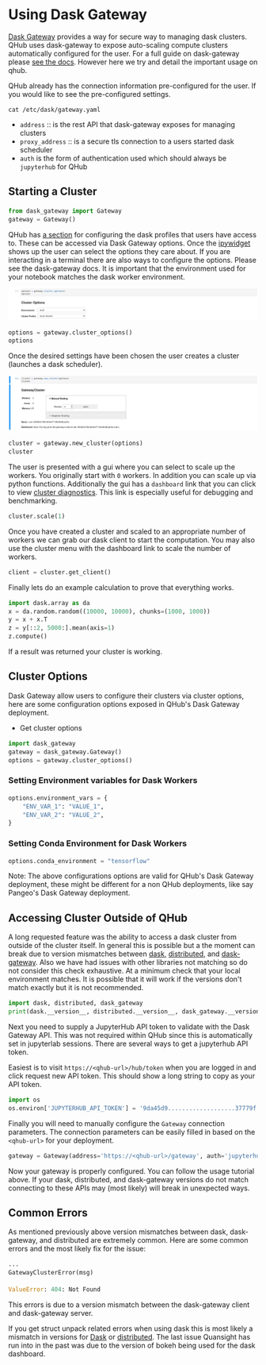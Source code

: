 # Using Dask Gateway

[Dask Gateway](https://gateway.dask.org/) provides a way for secure way to managing dask clusters. QHub uses dask-gateway to expose auto-scaling compute clusters automatically configured for the user. For a full guide on dask-gateway please [see the docs](https://gateway.dask.org/usage.html). However here we try and detail the important usage on qhub.

QHub already has the connection information pre-configured for the user. If you would like to see the pre-configured settings.

```shell
cat /etc/dask/gateway.yaml
```

 - `address` :: is the rest API that dask-gateway exposes for managing clusters
 - `proxy_address` :: is a secure tls connection to a users started dask scheduler
 - `auth` is the form of authentication used which should always be `jupyterhub` for QHub

## Starting a Cluster

```python
from dask_gateway import Gateway
gateway = Gateway()
```

QHub has [a section](https://docs.qhub.dev/en/stable/source/installation/configuration.html#profiles) for configuring the dask profiles that users have access to. These can
be accessed via Dask Gateway options. Once the [ipywidget](https://ipywidgets.readthedocs.io/en/latest/) shows up the user can select the options they care about. If you are interacting in a terminal there are also ways to configure the options. Please see the dask-gateway docs. It is important that the environment used for your notebook matches the dask worker environment.

![qhub dask options](../images/qhub_dask_cluster_options.png)

```python
options = gateway.cluster_options()
options
```

Once the desired settings have been chosen the user creates a cluster (launches a dask scheduler).

![qhub dask cluster start](../images/qhub_dask_cluster_start.png)

```python
cluster = gateway.new_cluster(options)
cluster
```

The user is presented with a gui where you can select to scale up the workers. You originally start with `0` workers. In addition you can scale up via python functions. Additionally the gui has a `dashboard` link that you can click to view [cluster diagnostics](https://docs.dask.org/en/latest/diagnostics-distributed.html). This link is especially useful for debugging and benchmarking.

```python
cluster.scale(1)
```

Once you have created a cluster and scaled to an appropriate number of workers we can grab our dask client to start the computation. You may also use the cluster menu with the dashboard link to scale the number of workers.

```python
client = cluster.get_client()
```

Finally lets do an example calculation to prove that everything works.

```python
import dask.array as da
x = da.random.random((10000, 10000), chunks=(1000, 1000))
y = x + x.T
z = y[::2, 5000:].mean(axis=1)
z.compute()
```

If a result was returned your cluster is working.

## Cluster Options

Dask Gateway allow users to configure their clusters via cluster options, here are some configuration options exposed in QHub's Dask Gateway deployment.

* Get cluster options

```python
import dask_gateway
gateway = dask_gateway.Gateway()
options = gateway.cluster_options()
```

### Setting Environment variables for Dask Workers

```python
options.environment_vars = {
    "ENV_VAR_1": "VALUE_1",
    "ENV_VAR_2": "VALUE_2",
}
```

### Setting Conda Environment for Dask Workers

```python
options.conda_environment = "tensorflow"
```

Note: The above configurations options are valid for QHub's Dask Gateway deployment, these might be different for a non QHub deployments, like say Pangeo's Dask Gateway deployment.

## Accessing Cluster Outside of QHub

A long requested feature was the ability to access a dask cluster from outside of the cluster itself. In general this is possible but a the moment can break due to version mismatches between [dask](https://dask.org/), [distributed](https://distributed.dask.org/en/latest/), and [dask-gateway](https://gateway.dask.org/). Also we have had issues with other libraries not matching so do not consider this check exhaustive. At a minimum check that your local environment matches. It is possible that it will work if the versions don't match exactly but it is not recommended.

```python
import dask, distributed, dask_gateway
print(dask.__version__, distributed.__version__, dask_gateway.__version__)
```

Next you need to supply a JupyterHub API token to validate with the Dask Gateway API. This was not required within QHub since this is automatically set in jupyterlab sessions. There are several ways to get a jupyterhub API token.

Easiest is to visit `https://<qhub-url>/hub/token` when you are logged in and click request new API token. This should show a long string to copy as your API token.

```python
import os
os.environ['JUPYTERHUB_API_TOKEN'] = '9da45d9...................37779f'
```

Finally you will need to manually configure the `Gateway` connection parameters. The connection parameters can be easily filled in based on the `<qhub-url>` for your deployment.

```python
gateway = Gateway(address='https://<qhub-url>/gateway', auth='jupyterhub', proxy_address='tcp://<qhub-url>:8786')
```

Now your gateway is properly configured. You can follow the usage tutorial above. If your dask, distributed, and dask-gateway versions do not match connecting to these APIs may (most likely) will break in unexpected ways.

## Common Errors

As mentioned previously above version mismatches between dask, dask-gateway, and distributed are extremely common. Here are some common errors and the most likely fix for the issue:

```python
...
GatewayClusterError(msg)

ValueError: 404: Not Found
```

This errors is due to a version mismatch between the dask-gateway client and dask-gateway server.

If you get struct unpack related errors when using dask this is most likely a mismatch in versions for [Dask](https://pypi.org/project/dask/) or [distributed](https://pypi.org/project/distributed/). The last issue Quansight has run into in the past was due to the version of bokeh being used for the dask dashboard.
